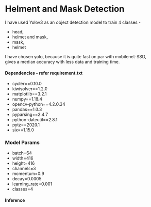 # Helment and Mask Detection

I have used Yolov3 as an object detection model to train 4 classes - 

* head,
* helmet and mask,
* mask,
* helmet

I have chosen yolo, because it is quite fast on par with mobilenet-SSD, 
gives a median accuracy with less data and training time.

#### Dependencies - refer requirement.txt
* cycler==0.10.0
* kiwisolver==1.2.0
* matplotlib==3.2.1
* numpy==1.18.4
* opencv-python==4.2.0.34
* pandas==1.0.3
* pyparsing==2.4.7
* python-dateutil==2.8.1
* pytz==2020.1
* six==1.15.0

### Model Params
 * batch=64
 * width=416
 * height=416
 * channels=3 
 * momentum=0.9
 * decay=0.0005
 * learning_rate=0.001
 * classes=4

#### Inference
